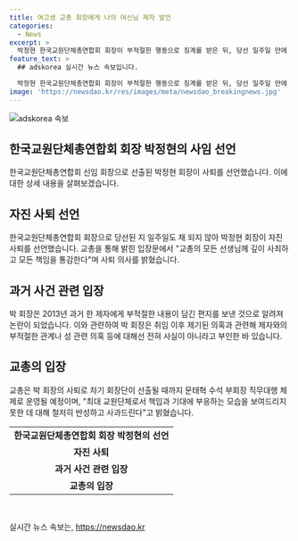 ```yaml
---
title: 여고생 교총 회장에게 나의 여신님 제자 발언
categories:
  - News
excerpt: >
  박정현 한국교원단체총연합회 회장이 부적절한 행동으로 징계를 받은 뒤, 당선 일주일 만에 자진 사퇴했습니다. 박 회장은 사죄와 책임을 통감하며 과거의 과오로 인해 교총과 회원들에게 심려를 끼쳐 죄송하다고 밝혔습니다. 이에 따라 교총은 차기 회장단이 선출될 때까지 수석 부회장이 직무를 대행하게 됐으며, 교육 발전과 교권 보호에 노력할 것이라고 전했습니다.
feature_text: >
  ## adskorea 실시간 뉴스 속보입니다.

  박정현 한국교원단체총연합회 회장이 부적절한 행동으로 징계를 받은 뒤, 당선 일주일 만에 자진 사퇴했습니다. 박 회장은 사죄와 책임을 통감하며 과거의 과오로 인해 교총과 회원들에게 심려를 끼쳐 죄송하다고 밝혔습니다. 이에 따라 교총은 차기 회장단이 선출될 때까지 수석 부회장이 직무를 대행하게 됐으며, 교육 발전과 교권 보호에 노력할 것이라고 전했습니다.
image: 'https://newsdao.kr/res/images/meta/newsdao_breakingnews.jpg'
---
```


<p><img src="https://newsdao.kr/res/images/meta/newsdao_breakingnews.jpg" alt="adskorea 속보" /></p>

<h2 data-ke-size="size26">한국교원단체총연합회 회장 박정현의 사임 선언</h2>

<p data-ke-size="size16">한국교원단체총연합회 신임 회장으로 선출된 박정현 회장이 사퇴를 선언했습니다. 이에 대한 상세 내용을 살펴보겠습니다.</p>

<h2 data-ke-size="size24">자진 사퇴 선언</h2>

<p data-ke-size="size16">한국교원단체총연합회 회장으로 당선된 지 일주일도 채 되지 않아 박정현 회장이 자진 사퇴를 선언했습니다. 교총을 통해 밝힌 입장문에서 "교총의 모든 선생님께 깊이 사죄하고 모든 책임을 통감한다"며 사퇴 의사를 밝혔습니다.</p>

<h2 data-ke-size="size24">과거 사건 관련 입장</h2>

<p data-ke-size="size16">박 회장은 2013년 과거 한 제자에게 부적절한 내용이 담긴 편지를 보낸 것으로 알려져 논란이 되었습니다. 이와 관련하여 박 회장은 취임 이후 제기된 의혹과 관련해 제자와의 부적절한 관계나 성 관련 의혹 등에 대해선 전혀 사실이 아니라고 부인한 바 있습니다.</p>

<h2 data-ke-size="size24">교총의 입장</h2>

<p data-ke-size="size16">교총은 박 회장의 사퇴로 차기 회장단이 선출될 때까지 문태혁 수석 부회장 직무대행 체제로 운영될 예정이며, "최대 교원단체로서 책임과 기대에 부응하는 모습을 보여드리지 못한 데 대해 철저히 반성하고 사과드린다"고 밝혔습니다.</p>

<table>
  <tr>
    <td style="text-align: center; height: 17px;"><b>한국교원단체총연합회 회장 박정현의 선언</b></td>
  </tr>
  <tr>
    <td style="text-align: center; height: 17px;"><b>자진 사퇴</b></td>
  </tr>
  <tr>
    <td style="text-align: center; height: 17px;"><b>과거 사건 관련 입장</b></td>
  </tr>
  <tr>
    <td style="text-align: center; height: 17px;"><b>교총의 입장</b></td>
  </tr>
</table>

<p data-ke-size="size16">&nbsp;</p>
실시간 뉴스 속보는, <a href="https://newsdao.kr" rel="dofollow">https://newsdao.kr</a>


